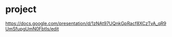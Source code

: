 # project

https://docs.google.com/presentation/d/1zNAt97UQnkGpRacf8XCzTvA_qR9UmSfupgUmN0FbtIs/edit
